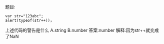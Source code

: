 题目:

    var str="123abc";
    alert(typeof(str++));

上述代码的警告是什么
A.string
B.number
答案:number
解释:因为str++就变成了NaN
